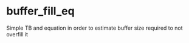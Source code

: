 # buffer_fill_eq
Simple TB and equation in order to estimate buffer size required to not overfill it
